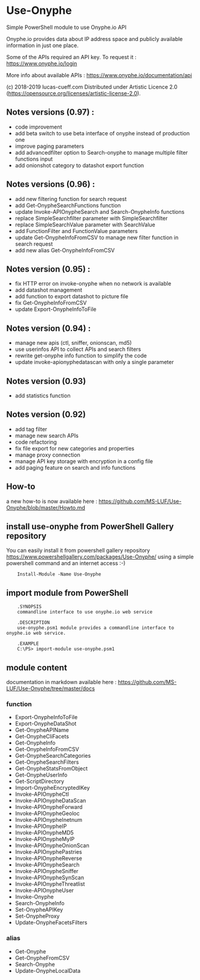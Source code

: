 # Use-Onyphe
Simple PowerShell module to use Onyphe.io API

Onyphe.io provides data about IP address space and publicly available information in just one place.

Some of the APIs required an API key. 
To request it : https://www.onyphe.io/login

More info about available APIs :
https://www.onyphe.io/documentation/api

(c) 2018-2019 lucas-cueff.com Distributed under Artistic Licence 2.0 (https://opensource.org/licenses/artistic-license-2.0).

## Notes versions (0.97) :
 - code improvement
 - add beta switch to use beta interface of onyphe instead of production one
 - improve paging parameters
 - add advancedfilter option to Search-onyphe to manage multiple filter functions input
 - add onionshot category to datashot export function

## Notes versions (0.96) :
- add new filtering function for search request
- add Get-OnypheSearchFunctions function
- update Invoke-APIOnypheSearch and Search-OnypheInfo functions
- replace SimpleSearchfilter parameter with SimpleSearchfilter
- replace SimpleSearchValue parameter with SearchValue
- add FunctionFilter and FunctionValue parameters
- update Get-OnypheInfoFromCSV to manage new filter function in search request
- add new alias Get-OnypheInfoFromCSV

## Notes version (0.95) :
- fix HTTP error on invoke-onyphe when no network is available
- add datashot management
- add function to export datashot to picture file
- fix Get-OnypheInfoFromCSV
- update Export-OnypheInfoToFile

## Notes version (0.94) :
- manage new apis (ctl, sniffer, onionscan, md5)
- use userinfos API to collect APIs and search filters
- rewrite get-onyphe info function to simplify the code
- update invoke-apionyphedatascan with only a single parameter

## Notes version (0.93)
- add statistics function

## Notes version (0.92)
- add tag filter
- manage new search APIs
- code refactoring
- fix file export for new categories and properties
- manage proxy connection
- manage API key storage with encryption in a config file
- add paging feature on search and info functions

## How-to
a new how-to is now available here : https://github.com/MS-LUF/Use-Onyphe/blob/master/Howto.md

## install use-onyphe from PowerShell Gallery repository
You can easily install it from powershell gallery repository
https://www.powershellgallery.com/packages/Use-Onyphe/
using a simple powershell command and an internet access :-) 
```
	Install-Module -Name Use-Onyphe
```

## import module from PowerShell 
```
	.SYNOPSIS 
	commandline interface to use onyphe.io web service

	.DESCRIPTION
	use-onyphe.psm1 module provides a commandline interface to onyphe.io web service.
	
	.EXAMPLE
	C:\PS> import-module use-onyphe.psm1
```

## module content
documentation in markdown available here : https://github.com/MS-LUF/Use-Onyphe/tree/master/docs
### function
- Export-OnypheInfoToFile
- Export-OnypheDataShot
- Get-OnypheAPIName
- Get-OnypheCliFacets
- Get-OnypheInfo
- Get-OnypheInfoFromCSV
- Get-OnypheSearchCategories
- Get-OnypheSearchFilters
- Get-OnypheStatsFromObject
- Get-OnypheUserInfo
- Get-ScriptDirectory
- Import-OnypheEncryptedIKey
- Invoke-APIOnypheCtl
- Invoke-APIOnypheDataScan
- Invoke-APIOnypheForward
- Invoke-APIOnypheGeoloc
- Invoke-APIOnypheInetnum
- Invoke-APIOnypheIP
- Invoke-APIOnypheMD5
- Invoke-APIOnypheMyIP
- Invoke-APIOnypheOnionScan
- Invoke-APIOnyphePastries
- Invoke-APIOnypheReverse
- Invoke-APIOnypheSearch
- Invoke-APIOnypheSniffer
- Invoke-APIOnypheSynScan
- Invoke-APIOnypheThreatlist
- Invoke-APIOnypheUser
- Invoke-Onyphe
- Search-OnypheInfo
- Set-OnypheAPIKey
- Set-OnypheProxy
- Update-OnypheFacetsFilters
### alias
- Get-Onyphe
- Get-OnypheFromCSV
- Search-Onyphe
- Update-OnypheLocalData
